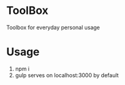 # ToolBox
Toolbox for everyday personal usage

# Usage
1. npm i
2. gulp
serves on localhost:3000 by default
